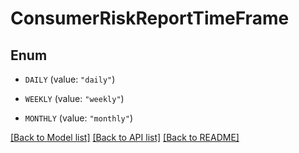 # ConsumerRiskReportTimeFrame

## Enum


* `DAILY` (value: `"daily"`)

* `WEEKLY` (value: `"weekly"`)

* `MONTHLY` (value: `"monthly"`)


[[Back to Model list]](../README.md#documentation-for-models) [[Back to API list]](../README.md#documentation-for-api-endpoints) [[Back to README]](../README.md)


